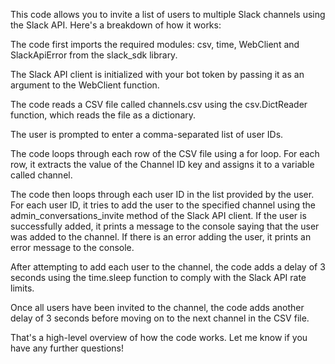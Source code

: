 This code allows you to invite a list of users to multiple Slack channels using the Slack API. Here's a breakdown of how it works:


The code first imports the required modules: csv, time, WebClient and SlackApiError from the slack_sdk library.

The Slack API client is initialized with your bot token by passing it as an argument to the WebClient function.

The code reads a CSV file called channels.csv using the csv.DictReader function, which reads the file as a dictionary.

The user is prompted to enter a comma-separated list of user IDs.

The code loops through each row of the CSV file using a for loop. For each row, it extracts the value of the Channel ID key and assigns it to a variable called channel.

The code then loops through each user ID in the list provided by the user. For each user ID, it tries to add the user to the specified channel using the admin_conversations_invite method of the Slack API client. If the user is successfully added, it prints a message to the console saying that the user was added to the channel. If there is an error adding the user, it prints an error message to the console.

After attempting to add each user to the channel, the code adds a delay of 3 seconds using the time.sleep function to comply with the Slack API rate limits.

Once all users have been invited to the channel, the code adds another delay of 3 seconds before moving on to the next channel in the CSV file.

That's a high-level overview of how the code works. Let me know if you have any further questions!
